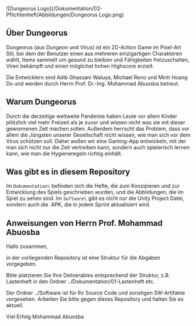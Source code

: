 ![Dungeorus Logo](/Dokumentation/02-Pflichtenheft/Abbildungen/Dungeorus Logo.png)

## Über Dungeorus
Dungeorus (aus *Dungeon* und *Virus*) ist ein 2D-Action Game im Pixel-Art Stil, 
bei dem der Benutzer einen aus mehreren einzigartigen Charakteren wählt, Items 
sammelt um gesund zu bleiben und Fähigkeiten freizuschalten, Viren bekämpft und 
einen möglichst hohen Highscore erzielt.

Die Entwicklern sind Adib Ghassani Waluya, Michael Reno und Minh Hoang Do und 
werden durch Herrn Prof. Dr.-Ing. Mohammad Abuosba betreut.

## Warum Dungeorus
Durch die derzeitige weltweite Pandemie haben Leute vor allem Kinder plötzlich 
viel mehr Freizeit als je zuvor und wissen nicht was sie mit dieser gewonnenen 
Zeit machen sollen. Außerdem herrscht das Problem, dass vor allem die Jüngsten 
unserer Gesellschaft nicht wissen, wie man sich vor dem Virus schützen soll.
Daher wollen wir eine Gaming-App entwickeln, mit der man sich nicht nur 
die Zeit vertreiben kann, sondern auch spielerisch lernen kann, wie man 
die Hygieneregeln richtig einhält.

## Was gibt es in diesem Repository
Im `Dokumentation\` befinden sich die Hefte, die zum Konzipieren und zur 
Entwicklung des Spiels geschrieben wurden, und die Abbildungen, die im Spiel zu 
sehen sind.
Im `Software\` gibt es nicht nur die Unity Project Datei, sondern auch die .APK,
die in jedem Sprint aktualisiert wird.


## Anweisungen von Herrn Prof. Mohammad Abuosba
Hallo zusammen,

in der vorliegenden Repository ist eine Struktur für die Abgaben vorgegeben.

Bitte platzieren Sie Ihre Deliverables entsprechend der Struktur, z.B. Lastenheft in den Ordner ../Dokumentation/01-Lastenheft etc.

Der Ordner ../Software ist für Ihr Source Code und sonstigen SW-Artifakte vorgesehen. Arbeiten Sie bitte gegen dieses Repository und halten Sie es aktuell.

Viel Erfolg
Mohammad Abuosba